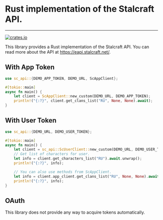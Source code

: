 # Rust implementation of the Stalcraft API.

---
[![crates.io](https://img.shields.io/crates/v/sc-api.svg)](https://crates.io/crates/sc-api)

This library provides a Rust implementation of the Stalcraft API. You can
read more about the API at https://eapi.stalcraft.net/.

## With App Token

```rust
use sc_api::{DEMO_APP_TOKEN, DEMO_URL, ScAppClient};

#[tokio::main]
async fn main() {
    let client = ScAppClient::new_custom(DEMO_URL, DEMO_APP_TOKEN);
    println!("{:?}", client.get_clans_list("RU", None, None).await);
}

```

## With User Token

```rust
use sc_api::{DEMO_URL, DEMO_USER_TOKEN};

#[tokio::main]
async fn main() {
    let client = sc_api::ScUserClient::new_custom(DEMO_URL, DEMO_USER_TOKEN);
    // Get list of characters for user.
    let info = client.get_characters_list("RU").await.unwrap();
    println!("{:?}", info);

    // You can also use methods from ScAppClient.
    let info = client.app_client.get_clans_list("RU", None, None).await.unwrap();
    println!("{:?}", info);
}

```

## OAuth

This library does not provide any way to acquire tokens automatically. 